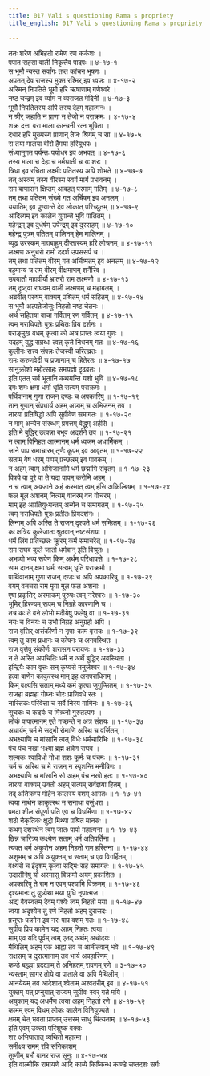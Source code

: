 ```yaml
---
title: 017 Vali s questioning Rama s propriety
title_english: 017 Vali s questioning Rama s propriety

---
```

ततः शरेण अभिहतो रामेण रण कर्कशः ।  
पपात सहसा वाली निकृत्तैव पादपः ॥ ४-१७-१  
स भूमौ न्यस्त सर्वांगः तप्त कांचन भूषणः ।  
अपतत् देव राजस्य मुक्त रश्मिर् इव ध्वजः ॥ ४-१७-२  
अस्मिन् निपतिते भूमौ हरि ऋषाणाम् गणेश्वरे ।  
नष्ट चन्द्रम् इव व्योम न व्यराजत मेदिनी ॥ ४-१७-३  
भूमौ निपतितस्य अपि तस्य देहम् महात्मनः ।  
न श्रीर् जहाति न प्राणा न तेजो न पराक्रमः ॥ ४-१७-४  
शक्र दत्ता वरा माला कान्चनी रत्न भूषिता ।  
दधार हरि मुख्यस्य प्राणान् तेजः श्रियम् च सा ॥ ४-१७-५  
स तया मालया वीरो हैमया हरियूथपः ।  
संध्यानुगत पर्यन्तः पयोधर इव अभवत् ॥ ४-१७-६  
तस्य माला च देहः च मर्मघाती च यः शरः ।  
त्रिधा इव रचिता लक्ष्मीः पतितस्य अपि शोभते ॥ ४-१७-७  
तत् अस्त्रम् तस्य वीरस्य स्वर्ग मार्ग प्रभावनम् ।  
राम बाणासन क्षिप्तम् आवहत् परमाम् गतिम् ॥ ४-१७-८  
तम् तथा पतितम् संख्ये गत अर्चिषम् इव अनलम् ।  
ययातिम् इव पुण्यान्ते देव लोकात् परिच्युतम् ॥ ४-१७-९  
आदित्यम् इव कालेन युगान्ते भुवि पातितम् ।  
महेन्द्रम् इव दुर्धर्षम् उपेन्द्रम् इव दुस्सहम् ॥ ४-१७-१०  
महेन्द्र पुत्रम् पतितम् वालिनम् हेम मालिनम् ।  
व्यूढ उरस्कम् महाबाहुम् दीप्तास्यम् हरि लोचनम् ॥ ४-१७-११  
लक्ष्मण अनुचरो रामो ददर्श उपससर्प च ।  
तम् तथा पतितम् वीरम् गत अर्चिष्मतम् इव अनलम् ॥ ४-१७-१२  
बहुमान्य च तम् वीरम् वीक्षमाणम् शनैरिव ।  
उपयातौ महावीर्यौ भ्रातरौ राम लक्ष्मणौ ॥ ४-१७-१३  
तम् दृष्ट्वा राघवम् वाली लक्ष्मणम् च महाबलम् ।  
अब्रवीत् परुषम् वाक्यम् प्रश्रितम् धर्म संहितम् ॥ ४-१७-१४  
स भूमौ अल्पतेजोसुः निहतो नष्ट चेतनः ।  
अर्थ सहितया वाचा गर्वितम् रण गर्वितम् ॥ ४-१७-१५  
त्वम् नराधिपतेः पुत्रः प्रथितः प्रिय दर्शनः ।  
पराङ्मुख वधम् कृत्वा को अत्र प्राप्तः त्वया गुणः ।  
यदहम् युद्ध सम्रब्धः त्वत् कृते निधनम् गतः ॥ ४-१७-१६  
कुलीनः सत्त्व संपन्नः तेजस्वी चरितव्रतः ।  
रामः करुणवेदी च प्रजानाम् च हितेरतः ॥ ४-१७-१७  
सानुक्रोशो महोत्साहः समयज्ञो दृढव्रतः ।  
इति एतत् सर्व भूतानि कथयन्ति यशो भुवि ॥ ४-१७-१८  
दमः शमः क्षमा धर्मो धृति सत्यम् पराक्रमः ।  
पर्थिवानाम् गुणा राजन् दण्डः च अपकारिषु ॥ १-१७-१९  
तान् गुणान् संप्रधार्य अहम् अग्र्यम् च अभिजनम् तव ।  
तारया प्रतिषिद्धो अपि सुग्रीवेण समागतः ॥ १-१७-२०  
न माम् अन्येन संरब्धम् प्रमत्तम् वेद्धुम् अर्हसि ।  
इति मे बुद्धिर् उत्पन्ना बभूव अदर्शने तव ॥ १-१७-२१  
न त्वाम् विनिहत आत्मानम् धर्म ध्वजम् अधार्मिकम् ।  
जाने पाप समाचारम् तृणैः कूपम् इव आवृतम् ॥ १-१७-२२  
सताम् वेष धरम् पापम् प्रच्छन्नम् इव पावकम् ।  
न अहम् त्वाम् अभिजानामि धर्म छद्माभि संवृतम् ॥ १-१७-२३  
विषये वा पुरे वा ते यदा पापम् करोमि अहम् ।  
न च त्वाम् अवजाने अहं कस्मात् त्वम् हंसि अकिल्बिषम् ॥ १-१७-२४  
फल मूल अशनम् नित्यम् वानरम् वन गोचरम् ।  
माम् इह अप्रतियुध्यन्तम् अन्येन च समागतम् ॥ १-१७-२५  
त्वम् नराधिपतेः पुत्रः प्रतीतः प्रियदर्शनः ।  
लिन्गम् अपि अस्ति ते राजन् दृश्यते धर्म सम्हितम् ॥ १-१७-२६  
कः क्षत्रिय कुलेजातः श्रुतवान् नष्टसंशयः ।  
धर्म लिंग प्रतिच्छन्नः क्रूरम् कर्म समाचरेत् ॥ १-१७-२७  
राम राघव कुले जातो धर्मवान् इति विश्रुतः ।  
अभव्यो भव्य रूपेण किम् अर्थम् परिधावसे ॥ १-१७-२८  
साम दानम् क्षमा धर्मः सत्यम् धृति पराक्रमौ ।  
पार्थिवानाम् गुणा राजन् दण्डः च अपि अपकारिषु ॥ १-१७-२९  
वयम् वनचरा राम मृगा मूल फल अशनाः ।  
एषा प्रकृतिर् अस्माकम् पुरुषः त्वम् नरेश्वरः ॥ १-१७-३०  
भूमिर् हिरण्यम् रूपम् च निग्रहे कारणानि च ।  
तत्र कः ते वने लोभो मदीयेषु फलेषु वा ॥ १-१७-३१  
नयः च विनयः च उभौ निग्रह अनुग्रहौ अपि ।  
राज वृत्तिर् असंकीर्णा न नृपाः काम वृत्तयः ॥ १-१७-३२  
त्वम् तु काम प्रधानः च कोपनः च अनवस्थितः ।  
राज वृत्तेषु संकीर्णः शरासन परायणः ॥ १-१७-३३  
न ते अस्ति अपचितिः धर्मे न अर्थे बुद्धिर् अवस्थिता ।  
इन्द्रियैः काम वृत्तः सन् कृष्यसे मनुजेश्वर ॥ १-१७-३४  
हत्वा बाणेन काकुत्स्थ माम् इह अनपराधिनम् ।  
किम् वक्ष्यसि सताम् मध्ये कर्म कृत्वा जुगुप्सितम् ॥ १-१७-३५  
राजहा ब्रह्महा गोघ्नः चोरः प्राणिवधे रतः ।  
नास्तिकः परिवेत्ता च सर्वे निरय गामिनः ॥ १-१७-३६  
सूचकः च कदर्यः च मित्र्घ्नो गुरुतल्पगः ।  
लोकं पापात्मानम् एते गच्छन्ते न अत्र संशयः ॥ १-१७-३७  
अधार्यम् चर्म मे सद्भी रोमाणि अस्थि च वर्जितम् ।  
अभक्ष्याणि च मांसानि त्वत् विधैः धर्मचारिभिः ॥ १-१७-३८  
पंच पंच नखा भक्ष्या ब्रह्म क्षत्रेण राघव ।  
शल्यकः श्वाविधो गोधा शशः कूर्मः च पंचमः ॥ १-१७-३९  
चर्म च अस्थि च मे राजन् न स्पृशन्ति मनीषिणः ।  
अभक्ष्याणि च मांसानि सो अहम् पंच नखो हतः ॥ १-१७-४०  
तारया वाक्यम् उक्तो अहम् सत्यम् सर्वज्ञया हितम् ।  
तद् अतिक्रम्य मोहेन कालस्य वशम् आगतः ॥ १-१७-४१  
त्वया नाथेन काकुत्स्थ न सनाथा वसुंधरा ।  
प्रमदा शील संपूर्णा पति एव च विधर्मिणा ॥ १-१७-४२  
शठो नैकृतिकः क्षुद्रो मिथ्या प्रश्रित मानसः ।  
कथम् दशरथेन त्वम् जातः पापो महात्मना ॥ १-१७-४३  
छिन्न चारित्र्य कक्ष्येण सताम् धर्म अतिवर्तिना ।  
त्यक्त धर्म अंकुशेन अहम् निहतो राम हस्तिना ॥ १-१७-४४  
अशुभम् च अपि अयुक्तम् च सताम् च एव विगर्हितम् ।  
वक्ष्यसे च ईदृशम् कृत्वा सद्भिः सह समागतः ॥ १-१७-४५  
उदासीनेषु यो अस्मासु विक्रमो अयम् प्रकाशितः ।  
अपकारिषु ते राम न एवम् पश्यामि विक्रमम् ॥ १-१७-४६  
दृश्यमानः तु युध्येथा मया युधि नृपात्मज ।  
अद्य वैवस्वतम् देवम् पश्येः त्वम् निहतो मया ॥ १-१७-४७  
त्वया अदृश्येन तु रणे निहतो अहम् दुरासदः ।  
प्रसुप्तः पन्नगेन इव नरः पाप वशम् गतः ॥ १-१७-४८  
सुग्रीव प्रिय कामेन यद् अहम् निहतः त्वया ।  
माम् एव यदि पूर्वम् त्वम् एतद् अर्थम् अचोदयः ।  
मैथिलिम् अहम् एक आह्ना तव च आनीतवान् भवेः ॥ १-१७-४९  
राक्षसम् च दुरात्मानाम् तव भार्य अपहारिणम् ।  
कण्ठे बद्ध्वा प्रदद्याम् ते अनिहतम् रावणम् रणे ॥ ३-१७-५०  
न्यस्ताम् सागर तोये वा पाताले वा अपि मैथिलीम् ।  
आनयेयम् तव आदेशात् श्वेताम् अश्वतरीम् इव ॥ ४-१७-५१  
युक्तम् यत् प्रप्नुयात् राज्यम् सुग्रीवः स्वर् गते मयि ।  
अयुक्तम् यद् अधर्मेण त्वया अहम् निहतो रणे ॥ ४-१७-५२  
कामम् एवम् विधम् लोकः कालेन विनियुज्यते ।  
क्षमम् चेत् भवता प्राप्तम् उत्तरम् साधु चिंत्यताम् ॥ ४-१७-५३  
इति एवम् उक्त्वा परिशुष्क वक्त्रः  
शर अभिघातात् व्यथितो महात्मा ।  
समीक्ष्य रामम् रवि संनिकाशम्  
तूष्णीम् बभौ वानर राज सूनुः ॥ ४-१७-५४  
इति वाल्मीकि रामायणे आदि काव्ये किष्किन्ध काण्डे सप्तदशः सर्गः